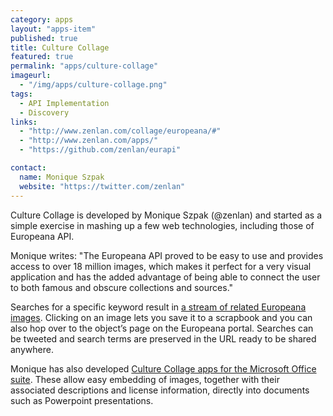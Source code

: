 ```yaml
---
category: apps
layout: "apps-item"
published: true
title: Culture Collage
featured: true
permalink: "apps/culture-collage"
imageurl: 
  - "/img/apps/culture-collage.png"
tags: 
  - API Implementation
  - Discovery
links: 
  - "http://www.zenlan.com/collage/europeana/#"
  - "http://www.zenlan.com/apps/"
  - "https://github.com/zenlan/eurapi"

contact: 
  name: Monique Szpak
  website: "https://twitter.com/zenlan"
---
```


Culture Collage is developed by Monique Szpak (@zenlan) and started as a simple exercise in mashing up a few web technologies, including those of Europeana API.

Monique writes: "The Europeana API proved to be easy to use and provides access to over 18 million images, which makes it perfect for a very visual application and has the added advantage of being able to connect the user to both famous and obscure collections and sources."

Searches for a specific keyword result in [a stream of related Europeana images](http://zenlan.com/collage/europeana/#bicyclette "Search Culture Collage for images matching bicyclette on Europeana"). Clicking on an image lets you save it to a scrapbook and you can also hop over to the object’s page on the Europeana portal. Searches can be tweeted and search terms are preserved in the URL ready to be shared anywhere.

Monique has also developed [Culture Collage apps for the Microsoft Office suite](http://www.zenlan.com/apps/). These allow easy embedding of images, together with their associated descriptions and license information, directly into documents such as Powerpoint presentations.
